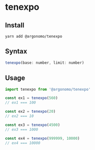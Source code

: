 # tenexpo

## Install
```
yarn add @argonomo/tenexpo
```

## Syntax
```js
tenexpo(base: number, limit: number)
```

## Usage
```js
import tenexpo from '@argonomo/tenexpo'

const ex1 = tenexpo(560)
// ex1 === 100

const ex2 = tenexpo(20)
// ex2 === 10

const ex3 = tenexpo(4500)
// ex3 === 1000

const ex4 = tenexpo(999999, 10000)
// ex4 === 10000
```
